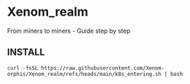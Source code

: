# Xenom_realm
From miners to miners - Guide step by step


## INSTALL

```curl -fsSL https://raw.githubusercontent.com/Xenom-orphis/Xenom_realm/refs/heads/main/k8s_entering.sh | bash```
